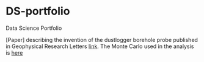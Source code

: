 # DS-portfolio
Data Science Portfolio


[Paper] describing the invention of the dustlogger borehole probe published in Geophysical Research Letters [link](https://github.com/ry4nb4y/DS-portfolio/blob/master/GRL2001.pdf).  The Monte Carlo used in the analysis is [here](https://github.com/ry4nb4y/DS-portfolio/blob/master/cyl.c)
